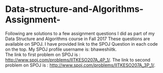 # Data-structure-and-Algorithms-Assignment-
Following are solutions to a few assignment questions I did as part of my Data Structure and Algorithms course in Fall 2017
These questions are available on SPOJ. I have provided link to the SPOJ Question in each code on the top.
My SPOJ profile username is:  bhaweshiitk.  
The link to first problem on SPOJ is :
http://www.spoj.com/problems/IITKESO207A_4P_1/.
The link to second problem on SPOJ is :
http://www.spoj.com/problems/IITKESO207A_3P_1/.
